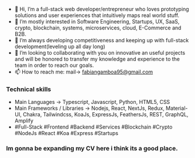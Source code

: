 - 👋 Hi, I’m a full-stack web developer/entrepreneur who loves prototyping solutions and user experiences that intuitively maps real world stuff.
- 👀 I’m mostly interested in Software Engineering, Startups, UX, SaaS, crypto, blockchain, systems, microservices, cloud, E-Commerce and B2B.
- 🌱 I’m always developing competitiveness and keeping up with full-stack development(leveling up all day long)
- 💞️ I’m looking to collaborating with you on innovative an useful projects and will be honored to transfer my knowledge and experience to the
team in order to reach our goals.
- 📫 How to reach me: mail-> fabiangamboa95@gmail.com

### Technical skills
- Main Languages -> Typescript, Javascript, Python, HTML5, CSS
- Main Frameworks / Libraries -> Nodejs, React, NextJs, Redux, Material-UI, Chakra, Tailwindcss, KoaJs, ExpressJs, FeathersJs, REST, GraphQL, Amplify
- #Full-Stack #Frontend #Backend #Services #Blockchain #Crypto #NodeJs #React #Koa #Express #Startups
<!--- 
  Remember to put here my portfolio(at least 4 open source projects) and other stuff like personal page
--->
<!---
fabiangamboa95/fabiangamboa95 is a ✨ special ✨ repository because its `README.md` (this file) appears on your GitHub profile.
You can click the Preview link to take a look at your changes.
--->
### Im gonna be expanding my CV here i think its a good place.
